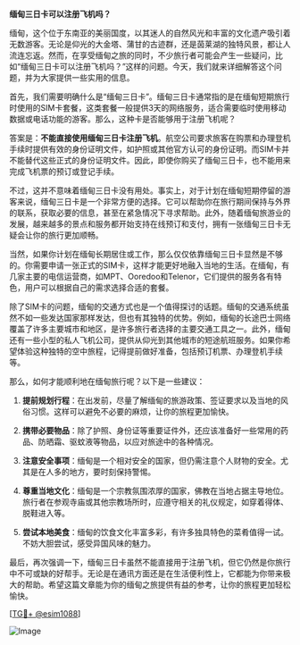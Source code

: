 **缅甸三日卡可以注册飞机吗？**

缅甸，这个位于东南亚的美丽国度，以其迷人的自然风光和丰富的文化遗产吸引着无数游客。无论是仰光的大金塔、蒲甘的古迹群，还是茵莱湖的独特风景，都让人流连忘返。然而，在享受缅甸之旅的同时，不少旅行者可能会产生一些疑问，比如“缅甸三日卡可以注册飞机吗？”这样的问题。今天，我们就来详细解答这个问题，并为大家提供一些实用的信息。

首先，我们需要明确什么是“缅甸三日卡”。缅甸三日卡通常指的是在缅甸短期旅行时使用的SIM卡套餐，这类套餐一般提供3天的网络服务，适合需要临时使用移动数据或电话功能的游客。那么，这种卡是否能够用于注册飞机呢？

答案是：**不能直接使用缅甸三日卡注册飞机**。航空公司要求旅客在购票和办理登机手续时提供有效的身份证明文件，如护照或其他官方认可的身份证明。而SIM卡并不能替代这些正式的身份证明文件。因此，即使你购买了缅甸三日卡，也不能用来完成飞机票的预订或登记手续。

不过，这并不意味着缅甸三日卡没有用处。事实上，对于计划在缅甸短期停留的游客来说，缅甸三日卡是一个非常方便的选择。它可以帮助你在旅行期间保持与外界的联系，获取必要的信息，甚至在紧急情况下寻求帮助。此外，随着缅甸旅游业的发展，越来越多的景点和服务都开始支持在线预订和支付，拥有一张缅甸三日卡无疑会让你的旅行更加顺畅。

当然，如果你计划在缅甸长期居住或工作，那么仅仅依靠缅甸三日卡显然是不够的。你需要申请一张正式的SIM卡，这样才能更好地融入当地的生活。在缅甸，有几家主要的电信运营商，如MPT、Ooredoo和Telenor，它们提供的服务各有特色，用户可以根据自己的需求选择合适的套餐。

除了SIM卡的问题，缅甸的交通方式也是一个值得探讨的话题。缅甸的交通系统虽然不如一些发达国家那样发达，但也有其独特的优势。例如，缅甸的长途巴士网络覆盖了许多主要城市和地区，是许多旅行者选择的主要交通工具之一。此外，缅甸还有一些小型的私人飞机公司，提供从仰光到其他城市的短途航班服务。如果你希望体验这种独特的空中旅程，记得提前做好准备，包括预订机票、办理登机手续等。

那么，如何才能顺利地在缅甸旅行呢？以下是一些建议：

1. **提前规划行程**：在出发前，尽量了解缅甸的旅游政策、签证要求以及当地的风俗习惯。这样可以避免不必要的麻烦，让你的旅程更加愉快。
   
2. **携带必要物品**：除了护照、身份证等重要证件外，还应该准备好一些常用的药品、防晒霜、驱蚊液等物品，以应对旅途中的各种情况。

3. **注意安全事项**：缅甸是一个相对安全的国家，但仍需注意个人财物的安全。尤其是在人多的地方，要时刻保持警惕。

4. **尊重当地文化**：缅甸是一个宗教氛围浓厚的国家，佛教在当地占据主导地位。旅行者在参观寺庙或其他宗教场所时，应遵守相关的礼仪规定，如穿着得体、脱鞋进入等。

5. **尝试本地美食**：缅甸的饮食文化丰富多彩，有许多独具特色的菜肴值得一试。不妨大胆尝试，感受异国风味的魅力。

最后，再次强调一下，缅甸三日卡虽然不能直接用于注册飞机，但它仍然是你旅行中不可或缺的好帮手。无论是在通讯方面还是在生活便利性上，它都能为你带来极大的帮助。希望这篇文章能为你的缅甸之旅提供有益的参考，让你的旅程更加轻松愉快。

[[TG💪+ @esim1088](https://t.me/s/esim1088)]

![Image](https://i.postimg.cc/4NQfJmqS/Snipaste-2025-05-13-00-14-12.png)